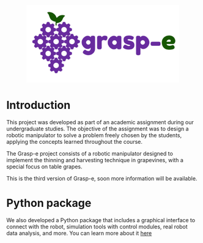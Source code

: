 <p align="center">
  <img src="./docs/images/logo.png" width="400">
</p>

# Introduction

This project was developed as part of an academic assignment during our undergraduate studies. The objective of the assignment was to design a robotic manipulator to solve a problem freely chosen by the students, applying the concepts learned throughout the course.

The Grasp-e project consists of a robotic manipulator designed to implement the thinning and harvesting technique in grapevines, with a special focus on table grapes.

This is the third version of Grasp-e, soon more information will be available.

# Python package

We also developed a Python package that includes a graphical interface to connect with the robot, simulation tools with control modules, real robot data analysis, and more.
You can learn more about it [here](./graspe_py/README.md) 

